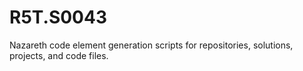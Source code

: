 # R5T.S0043
Nazareth code element generation scripts for repositories, solutions, projects, and code files.
